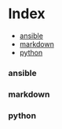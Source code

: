 # Index
- [ansible](ansible)
- [markdown](markdown)
- [python](python)

### ansible

### markdown

### python
